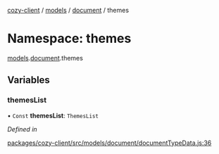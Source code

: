 [cozy-client](../README.md) / [models](models.md) / [document](models.document.md) / themes

# Namespace: themes

[models](models.md).[document](models.document.md).themes

## Variables

### themesList

• `Const` **themesList**: `ThemesList`

*Defined in*

[packages/cozy-client/src/models/document/documentTypeData.js:36](https://github.com/cozy/cozy-client/blob/master/packages/cozy-client/src/models/document/documentTypeData.js#L36)
